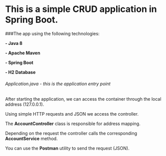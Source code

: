 # This is a simple CRUD application in Spring Boot.


###The app using the following technologies:


__- Java 8__

__- Apache Maven__

__- Spring Boot__

__- H2 Database__

###### Application.java - this is the application entry point

After starting the application, we can access the container through the local address 
(127.0.0.1).


Using simple HTTP requests and JSON we access the controller.


The __AccountController__ class is responsible for address mapping.


Depending on the request the controller calls the corresponding __AccountService__ method.


You can use the __Postman__ utility to send the request (JSON).
